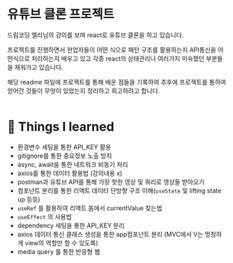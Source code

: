 # 유튜브 클론 프로젝트

드림코딩 엘리님의 강의를 보며 react로 유튜브 클론을 하고 있습니다.

프로젝트를 진행하면서 현업자들이 어떤 식으로 패턴 구조를 활용하는지 API통신을 어떤식으로 처리하는지 배우고 있고 각종 react의 상태관리나 여러가지 미숙했던 부분들을 채워가고 있습니다.

해당 readme 파일에 프로젝트를 통해 배운 점들을 기록하여 추후에 프로젝트를 통하여 얻어간 것들이 무엇이 있었는지 정리하고 회고하려고 합니다.
</br>
</br>

# 🍎 Things I learned

- 환경변수 세팅을 통한 API_KEY 활용
- gitignore를 통한 중요정보 노출 방지
- async, await을 통한 네트워크 비동기 처리
- axios를 통한 데이터 활용법 (강의내용 x)
- postman과 유튜브 API를 통해 가장 핫한 영상 및 쿼리로 영상들 받아오기
- 컴포넌트 분리를 통한 리액트 데이터 단방향 구조 이해(`useState` 및 lifting state up 등등)
- `useRef` 를 활용하여 리액트 돔에서 currentValue 찾는법
- `useEffect` 의 사용법
- dependency 세팅을 통한 API_KEY 분리
- axios 데이터 통신 클래스 생성을 통한 app컴포넌트 분리 (MVC에서 V는 멍청하게 view의 역할만 할 수 있도록)
- media query 를 통한 반응형 웹
